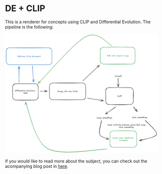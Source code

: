 # DE + CLIP

This is a renderer for concepts using CLIP and Differential
Evolution. The pipeline is the following:

![Diagram of the pipeline for DE+CLIP](./DE_pipeline.png)

If you would like to read more about the subject, you can check
out the acompanying blog post in [here](https://snats.xyz/pages/articles/optimizing_images.html).
